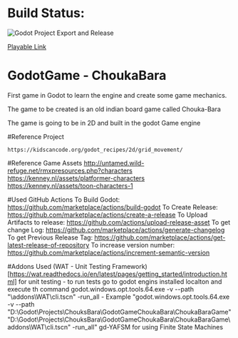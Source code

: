# Build Status:
![Godot Project Export and Release](https://github.com/mohithsrao/GodotGameChoukaBara/workflows/Godot%20Project%20Export%20and%20Release/badge.svg)

[Playable Link](https://mohithsrao.github.io/GodotGameChoukaBara/)

# GodotGame - ChoukaBara
First game in Godot to learn the engine and create some game mechanics.

The game to be created is an old indian board game called Chouka-Bara 

The game is going to be in 2D and built in the godot Game engine

#Reference Project 

	https://kidscancode.org/godot_recipes/2d/grid_movement/
	
#Reference Game Assets
	http://untamed.wild-refuge.net/rmxpresources.php?characters
	https://kenney.nl/assets/platformer-characters
	https://kenney.nl/assets/toon-characters-1

#Used GitHub Actions
	To Build Godot: https://github.com/marketplace/actions/build-godot
	To Create Release: https://github.com/marketplace/actions/create-a-release
	To Upload Artifacts to release: https://github.com/actions/upload-release-asset
	To get change Log: https://github.com/marketplace/actions/generate-changelog 
	To get Previous Release Tag: https://github.com/marketplace/actions/get-latest-release-of-repository
	To increase version number: https://github.com/marketplace/actions/increment-semantic-version

#Addons Used
	(WAT - Unit Testing Framework)[https://wat.readthedocs.io/en/latest/pages/getting_started/introduction.html] for unit testing
		- to run tests go to godot engins installed localton and execute th command 
			godot.windows.opt.tools.64.exe -v --path <Path to project.godot>  "<Path to project.godot>\addons\WAT\cli.tscn" -run_all
		- Example "godot.windows.opt.tools.64.exe -v --path "D:\Godot\Projects\ChouksBara\GodotGameChoukaBara\ChoukaBaraGame"  "D:\Godot\Projects\ChouksBara\GodotGameChoukaBara\ChoukaBaraGame\addons\WAT\cli.tscn" -run_all"
	gd-YAFSM for using Finite State Machines